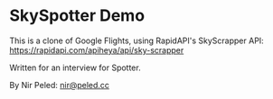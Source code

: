 # SkySpotter Demo

This is a clone of Google Flights, using RapidAPI's SkyScrapper API: https://rapidapi.com/apiheya/api/sky-scrapper

Written for an interview for Spotter.

By Nir Peled: nir@peled.cc
